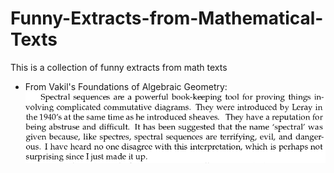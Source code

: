 # Funny-Extracts-from-Mathematical-Texts
This is a collection of funny extracts from math texts

- From Vakil's Foundations of Algebraic Geometry:
![spectral sequences](https://raw.githubusercontent.com/Loop-Scheme/Funny-Extracts-from-Mathematical-Texts/master/images/vakil_spectral_sequences.png "spectral sequences")
